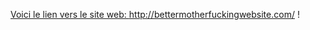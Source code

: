 <a href="http://bettermotherfuckingwebsite.com/"> Voici le lien vers le site web: http://bettermotherfuckingwebsite.com/</a>
!<img src="" title="" alt="">
